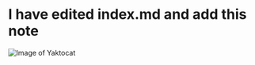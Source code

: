 # I have edited index.md and add this note
![Image of Yaktocat](https://octodex.github.com/images/yaktocat.png)

